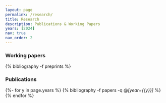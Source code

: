 ```yaml
---
layout: page
permalink: /research/
title: Research
description: Publications & Working Papers
years: [2024]
nav: true
nav_order: 2
---
```


<div class="publications">

<h3>Working papers</h3>
{% bibliography -f preprints %}


<h3>Publications</h3>

{%- for y in page.years %}
  {% bibliography -f papers -q @*[year={{y}}]* %}
{% endfor %}


</div>
